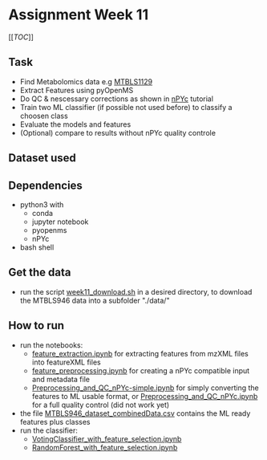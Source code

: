 # Assignment Week 11

[[_TOC_]]

## Task
- Find Metabolomics data e.g  [MTBLS1129](https://www.nature.com/articles/s41598-020-61851-0)
- Extract Features using pyOpenMS
- Do QC & nescessary corrections as shown in [nPYc](https://academic.oup.com/bioinformatics/article/35/24/5359/5539689) tutorial
- Train two ML classifier (if possible not used before) to classify a choosen class
- Evaluate the models and features
- (Optional) compare to results without nPYc quality controle

## Dataset used

## Dependencies
- python3 with
    - conda
    - jupyter notebook
    - pyopenms
    - nPYc
- bash shell

## Get the data
- run the script [week11_download.sh](https://git.imp.fu-berlin.de/pvjet86/mlbi-2020/-/blob/master/Assignment_Week_11/week11_download.sh) in a desired directory, to download the MTBLS946 data into a subfolder "./data/"

## How to run
- run the notebooks:
    - [feature_extraction.ipynb](https://git.imp.fu-berlin.de/pvjet86/mlbi-2020/-/blob/master/Assignment_Week_11/feature_extraction.ipynb) for extracting features from mzXML files into featureXML files
    - [feature_preprocessing.ipynb](https://git.imp.fu-berlin.de/pvjet86/mlbi-2020/-/blob/master/Assignment_Week_11/feature_preprocessing.ipynb) for creating a nPYc compatible input and metadata file
    - [Preprocessing_and_QC_nPYc-simple.ipynb](https://git.imp.fu-berlin.de/pvjet86/mlbi-2020/-/blob/master/Assignment_Week_11/Preprocessing_and_QC_nPYc-simple.ipynb) for simply converting the features to ML usable format, or [Preprocessing_and_QC_nPYc.ipynb](https://git.imp.fu-berlin.de/pvjet86/mlbi-2020/-/blob/master/Assignment_Week_11/Preprocessing_and_QC_nPYc.ipynb) for a full quality control (did not work yet)
- the file [MTBLS946_dataset_combinedData.csv](https://git.imp.fu-berlin.de/pvjet86/mlbi-2020/-/blob/master/Assignment_Week_11/MTBLS946_dataset_combinedData.csv) contains the ML ready features plus classes
- run the classifier:
    - [VotingClassifier_with_feature_selection.ipynb](https://git.imp.fu-berlin.de/pvjet86/mlbi-2020/-/blob/master/Assignment_Week_11/VotingClassifier_with_feature_selection.ipynb)
    - [RandomForest_with_feature_selection.ipynb](https://git.imp.fu-berlin.de/pvjet86/mlbi-2020/-/blob/master/Assignment_Week_11/RandomForest_with_feature_selection.ipynb)